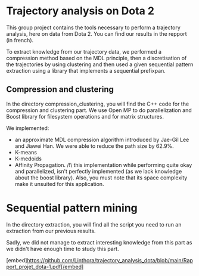 # Trajectory analysis on Dota 2

This group project contains the tools necessary to perform a trajectory analysis, here on data from Dota 2. You can find our results in the repport (in french).

To extract knowledge from our trajectory data, we performed a compression method based on the MDL principle, then a discretisation of the trajectories by using clustering and then used a given sequential pattern extraction using a library that implements a sequential prefixpan.

## Compression and clustering

In the directory compression_clustering, you will find the C++ code for the compression and clustering part. We use Open MP to do parallelization and Boost library for filesystem operations and for matrix structures. 

We implemented:
  - an approximate MDL compression algorithm introduced by Jae-Gil Lee and Jiawei Han. We were able to reduce the path size by 62.9%.
  - K-means
  - K-medoids
  - Affinity Propagation. /!\ this implementation while performing quite okay and parallelized, isn't perfectly implemented (as we lack knowledge about the boost library). Also, you must note that its space complexity make it unsuited for this application.
  
# Sequential pattern mining

In the directory extraction, you will find all the script you need to run an extraction from our previous results.

Sadly, we did not manage to extract interesting knowledge from this part as we didn't have enough time to study this part.

[embed]https://github.com/Linthora/trajectory_analysis_dota/blob/main/Rapport_projet_dota-1.pdf[/embed]
